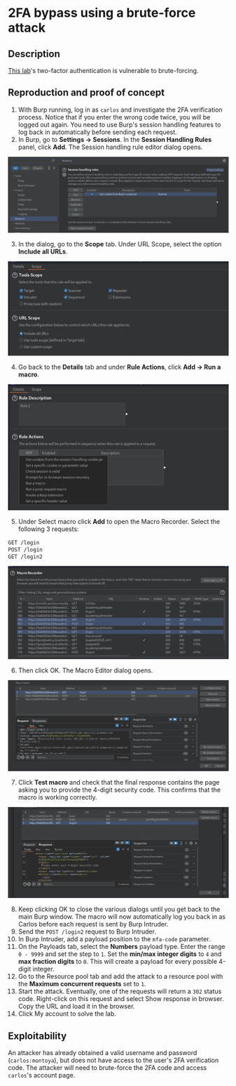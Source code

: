 # 2FA bypass using a brute-force attack

## Description

[This lab](https://portswigger.net/web-security/authentication/multi-factor/lab-2fa-bypass-using-a-brute-force-attack)'s two-factor authentication is vulnerable to brute-forcing.  

## Reproduction and proof of concept

1. With Burp running, log in as `carlos` and investigate the 2FA verification process. Notice that if you enter the wrong code twice, you will be logged out again. You need to use Burp's session handling features to log back in automatically before sending each request.
2. In Burp, go to **Settings -> Sessions**. In the **Session Handling Rules** panel, click **Add**. The Session handling rule editor dialog opens.

![Auth](../../_static/images/auth14.png)

3. In the dialog, go to the **Scope** tab. Under URL Scope, select the option **Include all URLs**.

![Auth](../../_static/images/auth15.png)

4. Go back to the **Details** tab and under **Rule Actions**, click **Add -> Run a macro**.

![Auth](../../_static/images/auth16.png)

5. Under Select macro click **Add** to open the Macro Recorder. Select the following 3 requests:

```text
GET /login
POST /login
GET /login2
```

![Auth](../../_static/images/auth17.png)

6. Then click OK. The Macro Editor dialog opens.

![Auth](../../_static/images/auth18.png)

7. Click **Test macro** and check that the final response contains the page asking you to provide the 4-digit security code. This confirms that the macro is working correctly.

![Auth](../../_static/images/auth19.png)

8. Keep clicking OK to close the various dialogs until you get back to the main Burp window. The macro will now automatically log you back in as Carlos before each request is sent by Burp Intruder.
9. Send the `POST /login2` request to Burp Intruder.
10. In Burp Intruder, add a payload position to the `mfa-code` parameter.
11. On the Payloads tab, select the **Numbers** payload type. Enter the range `0 - 9999` and set the step to `1`. Set the **min/max integer digits** to `4` and **max fraction digits** to `0`. This will create a payload for every possible 4-digit integer.
12. Go to the Resource pool tab and add the attack to a resource pool with the **Maximum concurrent requests** set to `1`.
13. Start the attack. Eventually, one of the requests will return a `302` status code. Right-click on this request and select Show response in browser. Copy the URL and load it in the browser.
14. Click My account to solve the lab.

## Exploitability

An attacker has already obtained a valid username and password (`carlos:montoya`), but does not have access to the user's 2FA verification code. The attacker will need to brute-force the 2FA code and access `carlos`'s account page.
